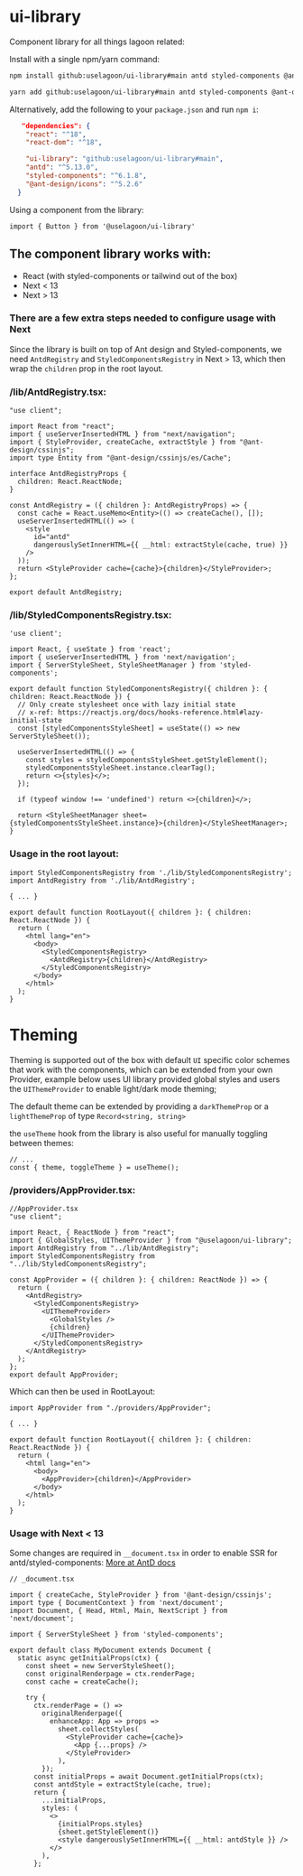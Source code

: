 # ui-library

Component library for all things lagoon related:

Install with a single npm/yarn command:

```bash
npm install github:uselagoon/ui-library#main antd styled-components @ant-design/icons
```

```bash
yarn add github:uselagoon/ui-library#main antd styled-components @ant-design/icons
```

Alternatively, add the following to your `package.json` and run `npm i`:
```json
   "dependencies": {
    "react": "^18",
    "react-dom": "^18",

    "ui-library": "github:uselagoon/ui-library#main",
    "antd": "^5.13.0",
    "styled-components": "^6.1.8",
    "@ant-design/icons": "^5.2.6"
  }

```


Using a component from the library:

```tsx
import { Button } from '@uselagoon/ui-library'
```


## The component library works with:
- React (with styled-components or tailwind out of the box)
- Next < 13
- Next > 13

### There are a few extra steps needed to configure usage with Next

Since the library is built on top of Ant design and Styled-components, we need `AntdRegistry` and `StyledComponentsRegistry` in Next > 13, which then wrap the `children` prop in the root layout.



### /lib/AntdRegistry.tsx:
```tsx
"use client";

import React from "react";
import { useServerInsertedHTML } from "next/navigation";
import { StyleProvider, createCache, extractStyle } from "@ant-design/cssinjs";
import type Entity from "@ant-design/cssinjs/es/Cache";

interface AntdRegistryProps {
  children: React.ReactNode;
}

const AntdRegistry = ({ children }: AntdRegistryProps) => {
  const cache = React.useMemo<Entity>(() => createCache(), []);
  useServerInsertedHTML(() => (
    <style
      id="antd"
      dangerouslySetInnerHTML={{ __html: extractStyle(cache, true) }}
    />
  ));
  return <StyleProvider cache={cache}>{children}</StyleProvider>;
};

export default AntdRegistry;
```
### /lib/StyledComponentsRegistry.tsx:
```tsx
'use client';

import React, { useState } from 'react';
import { useServerInsertedHTML } from 'next/navigation';
import { ServerStyleSheet, StyleSheetManager } from 'styled-components';

export default function StyledComponentsRegistry({ children }: { children: React.ReactNode }) {
  // Only create stylesheet once with lazy initial state
  // x-ref: https://reactjs.org/docs/hooks-reference.html#lazy-initial-state
  const [styledComponentsStyleSheet] = useState(() => new ServerStyleSheet());

  useServerInsertedHTML(() => {
    const styles = styledComponentsStyleSheet.getStyleElement();
    styledComponentsStyleSheet.instance.clearTag();
    return <>{styles}</>;
  });

  if (typeof window !== 'undefined') return <>{children}</>;

  return <StyleSheetManager sheet={styledComponentsStyleSheet.instance}>{children}</StyleSheetManager>;
}
```
### Usage in the root layout:
```tsx
import StyledComponentsRegistry from './lib/StyledComponentsRegistry';
import AntdRegistry from './lib/AntdRegistry';

{ ... }

export default function RootLayout({ children }: { children: React.ReactNode }) {
  return (
    <html lang="en">
      <body>
        <StyledComponentsRegistry>
          <AntdRegistry>{children}</AntdRegistry>
        </StyledComponentsRegistry>
      </body>
    </html>
  );
}

```

# Theming
Theming is supported out of the box with default `UI` specific color schemes that work with the components, which can be extended from your own Provider, example below uses UI library provided global styles and users the `UIThemeProvider` to enable light/dark mode theming;

The default theme can be extended by providing a `darkThemeProp` or a `lightThemeProp` of type   `Record<string, string> `

the `useTheme` hook from the library is also useful for manually toggling between themes:
```tsx
// ...  
const { theme, toggleTheme } = useTheme();
```

### /providers/AppProvider.tsx:
```tsx
//AppProvider.tsx
"use client";

import React, { ReactNode } from "react";
import { GlobalStyles, UIThemeProvider } from "@uselagoon/ui-library";
import AntdRegistry from "../lib/AntdRegistry";
import StyledComponentsRegistry from "../lib/StyledComponentsRegistry";

const AppProvider = ({ children }: { children: ReactNode }) => {
  return (
    <AntdRegistry>
      <StyledComponentsRegistry>
        <UIThemeProvider>
          <GlobalStyles />
          {children}
        </UIThemeProvider>
      </StyledComponentsRegistry>
    </AntdRegistry>
  );
};
export default AppProvider;
```
Which can then be used in RootLayout:

```tsx
import AppProvider from "./providers/AppProvider";

{ ... }

export default function RootLayout({ children }: { children: React.ReactNode }) {
  return (
    <html lang="en">
      <body>
        <AppProvider>{children}</AppProvider>
      </body>
    </html>
  );
}

```

### Usage with Next < 13
Some changes are required in `__document.tsx` in order to enable SSR for antd/styled-components:
[More at AntD docs](https://ant.design/docs/react/server-side-rendering#extract-on-demand)

```tsx
// _document.tsx

import { createCache, StyleProvider } from '@ant-design/cssinjs';
import type { DocumentContext } from 'next/document';
import Document, { Head, Html, Main, NextScript } from 'next/document';

import { ServerStyleSheet } from 'styled-components';

export default class MyDocument extends Document {
  static async getInitialProps(ctx) {
    const sheet = new ServerStyleSheet();
    const originalRenderpage = ctx.renderPage;
    const cache = createCache();

    try {
      ctx.renderPage = () =>
        originalRenderpage({
          enhanceApp: App => props =>
            sheet.collectStyles(
              <StyleProvider cache={cache}>
                <App {...props} />
              </StyleProvider>
            ),
        });
      const initialProps = await Document.getInitialProps(ctx);
      const antdStyle = extractStyle(cache, true);
      return {
        ...initialProps,
        styles: (
          <>
            {initialProps.styles}
            {sheet.getStyleElement()}
            <style dangerouslySetInnerHTML={{ __html: antdStyle }} />
          </>
        ),
      };
```


